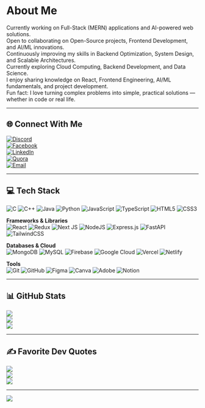 # About Me  

Currently working on Full-Stack (MERN) applications and AI-powered web solutions.  
Open to collaborating on Open-Source projects, Frontend Development, and AI/ML innovations.  
Continuously improving my skills in Backend Optimization, System Design, and Scalable Architectures.  
Currently exploring Cloud Computing, Backend Development, and Data Science.  
I enjoy sharing knowledge on React, Frontend Engineering, AI/ML fundamentals, and project development.  
Fun fact: I love turning complex problems into simple, practical solutions — whether in code or real life.  
  

---

## 🌐 Connect With Me  
[![Discord](https://img.shields.io/badge/Discord-%237289DA.svg?logo=discord&logoColor=white)](https://discord.gg/ysWM548J)  
[![Facebook](https://img.shields.io/badge/Facebook-%231877F2.svg?logo=Facebook&logoColor=white)](https://facebook.com/mannan.shariff)  
[![LinkedIn](https://img.shields.io/badge/LinkedIn-%230077B5.svg?logo=linkedin&logoColor=white)](https://linkedin.com/in/mannan-shariff)  
[![Quora](https://img.shields.io/badge/Quora-%23B92B27.svg?logo=Quora&logoColor=white)](https://quora.com/profile/Mannanshariff)  
[![Email](https://img.shields.io/badge/Email-D14836?logo=gmail&logoColor=white)](mailto:mannanshariff04@gmail.com)  

---

## 💻 Tech Stack  
![C](https://img.shields.io/badge/c-%2300599C.svg?style=for-the-badge&logo=c&logoColor=white) 
![C++](https://img.shields.io/badge/c++-%2300599C.svg?style=for-the-badge&logo=c%2B%2B&logoColor=white) 
![Java](https://img.shields.io/badge/java-%23ED8B00.svg?style=for-the-badge&logo=openjdk&logoColor=white) 
![Python](https://img.shields.io/badge/python-3670A0?style=for-the-badge&logo=python&logoColor=ffdd54) 
![JavaScript](https://img.shields.io/badge/javascript-%23323330.svg?style=for-the-badge&logo=javascript&logoColor=%23F7DF1E) 
![TypeScript](https://img.shields.io/badge/typescript-%23007ACC.svg?style=for-the-badge&logo=typescript&logoColor=white) 
![HTML5](https://img.shields.io/badge/html5-%23E34F26.svg?style=for-the-badge&logo=html5&logoColor=white) 
![CSS3](https://img.shields.io/badge/css3-%231572B6.svg?style=for-the-badge&logo=css3&logoColor=white)  

**Frameworks & Libraries**  
![React](https://img.shields.io/badge/react-%2320232a.svg?style=for-the-badge&logo=react&logoColor=%2361DAFB) 
![Redux](https://img.shields.io/badge/redux-%23593d88.svg?style=for-the-badge&logo=redux&logoColor=white) 
![Next JS](https://img.shields.io/badge/Next-black?style=for-the-badge&logo=next.js&logoColor=white) 
![NodeJS](https://img.shields.io/badge/node.js-6DA55F?style=for-the-badge&logo=node.js&logoColor=white) 
![Express.js](https://img.shields.io/badge/express.js-%23404d59.svg?style=for-the-badge&logo=express&logoColor=%2361DAFB) 
![FastAPI](https://img.shields.io/badge/FastAPI-005571?style=for-the-badge&logo=fastapi) 
![TailwindCSS](https://img.shields.io/badge/tailwindcss-%2338B2AC.svg?style=for-the-badge&logo=tailwind-css&logoColor=white) 

**Databases & Cloud**  
![MongoDB](https://img.shields.io/badge/MongoDB-%234ea94b.svg?style=for-the-badge&logo=mongodb&logoColor=white) 
![MySQL](https://img.shields.io/badge/mysql-4479A1.svg?style=for-the-badge&logo=mysql&logoColor=white) 
![Firebase](https://img.shields.io/badge/firebase-%23039BE5.svg?style=for-the-badge&logo=firebase) 
![Google Cloud](https://img.shields.io/badge/GoogleCloud-%234285F4.svg?style=for-the-badge&logo=google-cloud&logoColor=white) 
![Vercel](https://img.shields.io/badge/vercel-%23000000.svg?style=for-the-badge&logo=vercel&logoColor=white) 
![Netlify](https://img.shields.io/badge/netlify-%23000000.svg?style=for-the-badge&logo=netlify&logoColor=#00C7B7)  

**Tools**  
![Git](https://img.shields.io/badge/git-%23F05033.svg?style=for-the-badge&logo=git&logoColor=white) 
![GitHub](https://img.shields.io/badge/github-%23121011.svg?style=for-the-badge&logo=github&logoColor=white) 
![Figma](https://img.shields.io/badge/figma-%23F24E1E.svg?style=for-the-badge&logo=figma&logoColor=white) 
![Canva](https://img.shields.io/badge/Canva-%2300C4CC.svg?style=for-the-badge&logo=Canva&logoColor=white) 
![Adobe](https://img.shields.io/badge/adobe-%23FF0000.svg?style=for-the-badge&logo=adobe&logoColor=white) 
![Notion](https://img.shields.io/badge/Notion-%23000000.svg?style=for-the-badge&logo=notion&logoColor=white)  

---

## 📊 GitHub Stats  
![](https://github-readme-stats.vercel.app/api?username=MannanShariff&theme=dark&hide_border=false&include_all_commits=true&count_private=true)  
![](https://streak-stats.demolab.com?user=MannanShariff&theme=dark&hide_border=false)  
![](https://github-readme-stats.vercel.app/api/top-langs/?username=MannanShariff&theme=dark&hide_border=false&layout=compact)  

---

## ✍️ Favorite Dev Quotes  
[![](https://img.shields.io/badge/Quote-First%2C%20solve%20the%20problem.%20Then%2C%20write%20the%20code.%20—%20John%20Johnson-blueviolet?style=for-the-badge)  
![](https://img.shields.io/badge/Quote-The%20best%20way%20to%20predict%20the%20future%20is%20to%20invent%20it.%20—%20Alan%20Kay-orange?style=for-the-badge)  
![](https://img.shields.io/badge/Quote-Code%20is%20like%20humor.%20When%20you%20have%20to%20explain%20it%2C%20it%E2%80%99s%20bad.%20—%20Cory%20House-brightgreen?style=for-the-badge) ](https://readme-typing-svg.demolab.com?lines=First,+solve+the+problem.+Then,+write+the+code.+—+John+Johnson;The+best+way+to+predict+the+future+is+to+invent+it.+—+Alan+Kay;Code+is+like+humor.+When+you+have+to+explain+it,+it’s+bad.+—+Cory+House&center=true&width=1000&pause=2000
) 


---

[![](https://visitcount.itsvg.in/api?id=MannanShariff&icon=0&color=0)](https://visitcount.itsvg.in)
